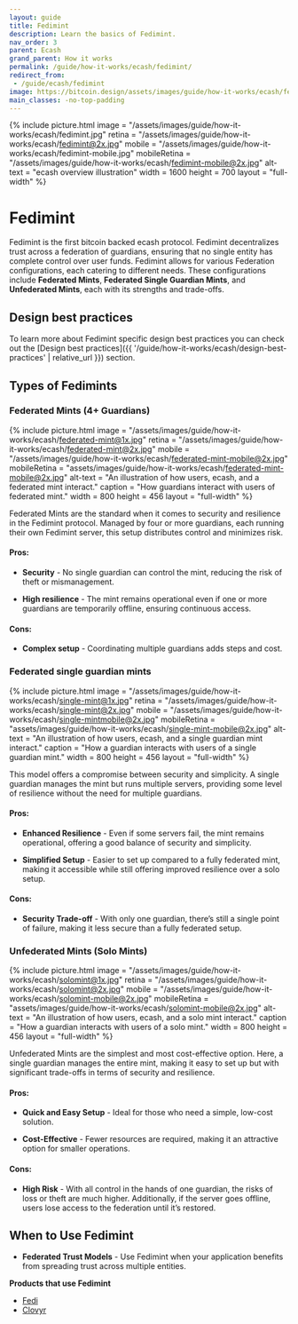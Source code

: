 ```yaml
---
layout: guide
title: Fedimint
description: Learn the basics of Fedimint.
nav_order: 3
parent: Ecash
grand_parent: How it works
permalink: /guide/how-it-works/ecash/fedimint/
redirect_from:
 - /guide/ecash/fedimint
image: https://bitcoin.design/assets/images/guide/how-it-works/ecash/fedimint.jpg
main_classes: -no-top-padding
---
```


<!--

Editor's notes

Explains generally how fedimint works

Illustration sources


-->

{% include picture.html
   image = "/assets/images/guide/how-it-works/ecash/fedimint.jpg"
   retina = "/assets/images/guide/how-it-works/ecash/fedimint@2x.jpg"
   mobile = "/assets/images/guide/how-it-works/ecash/fedimint-mobile.jpg"
   mobileRetina = "/assets/images/guide/how-it-works/ecash/fedimint-mobile@2x.jpg"
   alt-text = "ecash overview illustration"
   width = 1600
   height = 700
   layout = "full-width"
%}

# Fedimint
Fedimint is the first bitcoin backed ecash protocol. Fedimint decentralizes trust across a federation of guardians, ensuring that no single entity has complete control over user funds. Fedimint allows for various Federation configurations, each catering to different needs. These configurations include **Federated Mints**, **Federated Single Guardian Mints**, and **Unfederated Mints**, each with its strengths and trade-offs.

## Design best practices
To learn more about Fedimint specific design best practices you can check out the [Design best practices]({{ '/guide/how-it-works/ecash/design-best-practices' | relative_url }}) section.


## Types of Fedimints

### Federated Mints (4+ Guardians)

{% include picture.html
   image = "/assets/images/guide/how-it-works/ecash/federated-mint@1x.jpg"
   retina = "/assets/images/guide/how-it-works/ecash/federated-mint@2x.jpg"
   mobile = "/assets/images/guide/how-it-works/ecash/federated-mint-mobile@2x.jpg"
   mobileRetina = "assets/images/guide/how-it-works/ecash/federated-mint-mobile@2x.jpg"
   alt-text = "An illustration of how users, ecash, and a federated mint interact."
   caption = "How guardians interact with users of federated mint."
   width = 800
   height = 456
   layout = "full-width"
%}

Federated Mints are the standard when it comes to security and resilience in the Fedimint protocol. Managed by four or more guardians, each running their own Fedimint server, this setup distributes control and minimizes risk.

#### Pros:

* **Security** - No single guardian can control the mint, reducing the risk of theft or mismanagement.

* **High resilience** - The mint remains operational even if one or more guardians are temporarily offline, ensuring continuous access.

#### Cons:

* **Complex setup** - Coordinating multiple guardians adds steps and cost.


### Federated single guardian mints

{% include picture.html
   image = "/assets/images/guide/how-it-works/ecash/single-mint@1x.jpg"
   retina = "/assets/images/guide/how-it-works/ecash/single-mint@2x.jpg"
   mobile = "/assets/images/guide/how-it-works/ecash/single-mintmobile@2x.jpg"
   mobileRetina = "assets/images/guide/how-it-works/ecash/single-mint-mobile@2x.jpg"
   alt-text = "An illustration of how users, ecash, and a single guardian mint interact."
   caption = "How a guardian interacts with users of a single guardian mint."
   width = 800
   height = 456
   layout = "full-width"
%}

This model offers a compromise between security and simplicity. A single guardian manages the mint but runs multiple servers, providing some level of resilience without the need for multiple guardians.

#### Pros:

* **Enhanced Resilience** - Even if some servers fail, the mint remains operational, offering a good balance of security and simplicity.

* **Simplified Setup** - Easier to set up compared to a fully federated mint, making it accessible while still offering improved resilience over a solo setup.

#### Cons:

* **Security Trade-off** - With only one guardian, there’s still a single point of failure, making it less secure than a fully federated setup.

### Unfederated Mints (Solo Mints)

{% include picture.html
   image = "/assets/images/guide/how-it-works/ecash/solomint@1x.jpg"
   retina = "/assets/images/guide/how-it-works/ecash/solomint@2x.jpg"
   mobile = "/assets/images/guide/how-it-works/ecash/solomint-mobile@2x.jpg"
   mobileRetina = "assets/images/guide/how-it-works/ecash/solomint-mobile@2x.jpg"
   alt-text = "An illustration of how users, ecash, and a solo mint interact."
   caption = "How a guardian interacts with users of a solo mint."
   width = 800
   height = 456
   layout = "full-width"
%}

Unfederated Mints are the simplest and most cost-effective option. Here, a single guardian manages the entire mint, making it easy to set up but with significant trade-offs in terms of security and resilience.

#### Pros:

* **Quick and Easy Setup** - Ideal for those who need a simple, low-cost solution.

* **Cost-Effective** - Fewer resources are required, making it an attractive option for smaller operations.

#### Cons:

* **High Risk** - With all control in the hands of one guardian, the risks of loss or theft are much higher. Additionally, if the server goes offline, users lose access to the federation until it’s restored.

## When to Use Fedimint
* **Federated Trust Models** - Use Fedimint when your application benefits from spreading trust across multiple entities.

**Products that use Fedimint**
- [Fedi](https://www.fedi.xyz)
- [Clovyr](https://clovyr.app/)
